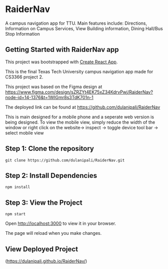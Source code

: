 # RaiderNav
A campus navigation app for TTU. Main features include: Directions, Information on Campus Services, View Building information, Dining Hall/Bus Stop Information
 

## Getting Started with RaiderNav app
This project was bootstrapped with [Create React App](https://github.com/facebook/create-react-app).

This is the final Texas Tech University campus navigation app made for CS3366 project 2.

This project was based on the Figma design at https://www.figma.com/design/sZRZYt4EK75xZ34KdrvPwj/RaiderNav?node-id=14-1376&t=1WIGmr8s3TdK701n-1

The deployed link can be found at https://github.com/dulanipali/RaiderNav

This is main designed for a mobile phone and a seperate web version is being designed. To view the mobile view, simply reduce the width of the window or right click on the website-> inspect -> toggle device tool bar -> select mobile view

## Step 1: Clone the repository

```
git clone https://github.com/dulanipali/RaiderNav.git
```

## Step 2: Install Dependencies

```
npm install
```

## Step 3: View the Project

```
npm start
```

Open [http://localhost:3000](http://localhost:3000) to view it in your browser.

The page will reload when you make changes.

## View Deployed Project
(https://dulanipali.github.io/RaiderNav/)


